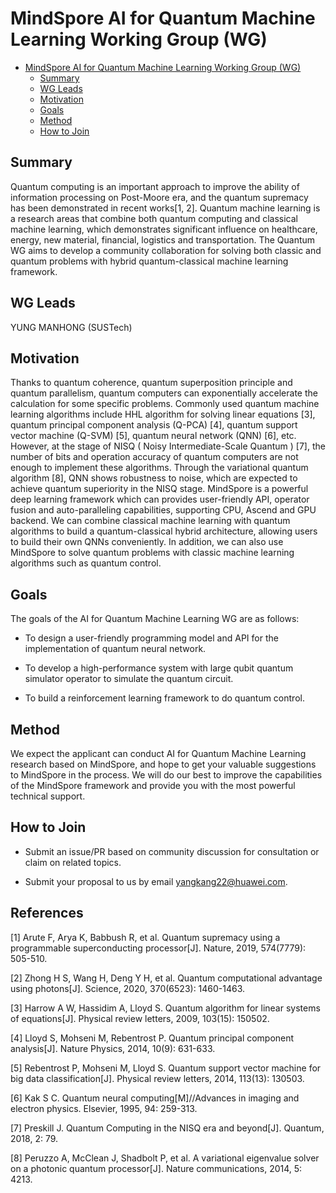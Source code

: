 # MindSpore AI for Quantum Machine Learning Working Group (WG)

<!-- TOC -->

- [MindSpore AI for Quantum Machine Learning Working Group (WG)](#mindspore-ai-for-quantum-working-group-wg)
    - [Summary](#summary)
    - [WG Leads](#wg-leads)
    - [Motivation](#motivation)
    - [Goals](#goals)
    - [Method](#method)
    - [How to Join](#how-to-join)

<!-- /TOC -->

## Summary

Quantum computing is an important approach to improve the ability of information processing on Post-Moore era, and the quantum supremacy has been demonstrated in recent works[1, 2]. Quantum machine learning is a research areas that combine both quantum computing and classical machine learning, which demonstrates significant influence on healthcare, energy, new material, financial, logistics and transportation. The Quantum WG aims to develop a community collaboration for solving both classic and quantum problems with hybrid quantum-classical machine learning framework.

## WG Leads

YUNG MANHONG (SUSTech)

## Motivation

Thanks to quantum coherence, quantum superposition principle and quantum parallelism, quantum computers can exponentially accelerate the calculation for some specific problems. Commonly used quantum machine learning algorithms include HHL algorithm for solving linear equations [3], quantum principal component analysis (Q-PCA) [4], quantum support vector machine (Q-SVM) [5], quantum neural network (QNN) [6], etc. However, at the stage of NISQ ( Noisy Intermediate-Scale Quantum ) [7], the number of bits and operation accuracy of quantum computers are not enough to implement these algorithms. Through the variational quantum algorithm [8], QNN shows robustness to noise, which are expected to achieve quantum superiority in the NISQ stage. MindSpore is a powerful deep learning framework which can provides user-friendly API, operator fusion and auto-paralleling capabilities, supporting CPU, Ascend and GPU backend. We can combine classical machine learning with quantum algorithms to build a quantum-classical hybrid architecture, allowing users to build their own QNNs conveniently. In addition, we can also use MindSpore to solve quantum problems with classic machine learning algorithms such as quantum control.

## Goals

The goals of the AI for Quantum Machine Learning WG are as follows:

- To design a user-friendly programming model and API for the implementation of quantum neural network.

- To develop a high-performance system with large qubit quantum simulator operator to simulate the quantum circuit.

- To build a reinforcement learning framework to do quantum control.

## Method

​We expect the applicant can conduct AI for Quantum Machine Learning research based on MindSpore, and hope to get your valuable suggestions to MindSpore in the process. We will do our best to improve the capabilities of the MindSpore framework and provide you with the most powerful technical support.

## How to Join

- Submit an issue/PR based on community discussion for consultation or claim on related topics.

- Submit your proposal to us by email yangkang22@huawei.com.

## References

[1] Arute F, Arya K, Babbush R, et al. Quantum supremacy using a programmable superconducting processor[J]. Nature, 2019, 574(7779): 505-510.

[2] Zhong H S, Wang H, Deng Y H, et al. Quantum computational advantage using photons[J]. Science, 2020, 370(6523): 1460-1463.

[3] Harrow A W, Hassidim A, Lloyd S. Quantum algorithm for linear systems of equations[J]. Physical review letters, 2009, 103(15): 150502.

[4] Lloyd S, Mohseni M, Rebentrost P. Quantum principal component analysis[J]. Nature Physics, 2014, 10(9): 631-633.

[5] Rebentrost P, Mohseni M, Lloyd S. Quantum support vector machine for big data classification[J]. Physical review letters, 2014, 113(13): 130503.

[6] Kak S C. Quantum neural computing[M]//Advances in imaging and electron physics. Elsevier, 1995, 94: 259-313.

[7] Preskill J. Quantum Computing in the NISQ era and beyond[J]. Quantum, 2018, 2: 79.

[8] Peruzzo A, McClean J, Shadbolt P, et al. A variational eigenvalue solver on a photonic quantum processor[J]. Nature communications, 2014, 5: 4213.
